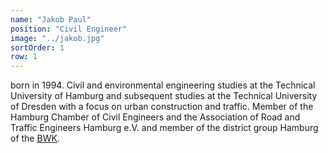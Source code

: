```yaml
---
name: "Jakob Paul"
position: "Civil Engineer"
image: "../jakob.jpg"
sortOrder: 1
row: 1
---
```


born in 1994. Civil and environmental engineering studies at the Technical University of Hamburg and subsequent studies at the Technical University of Dresden with a focus on urban construction and traffic. Member of the Hamburg Chamber of Civil Engineers and the Association of Road and Traffic Engineers Hamburg e.V. and member of the district group Hamburg of the [BWK](http://bwk-bund.de/).
